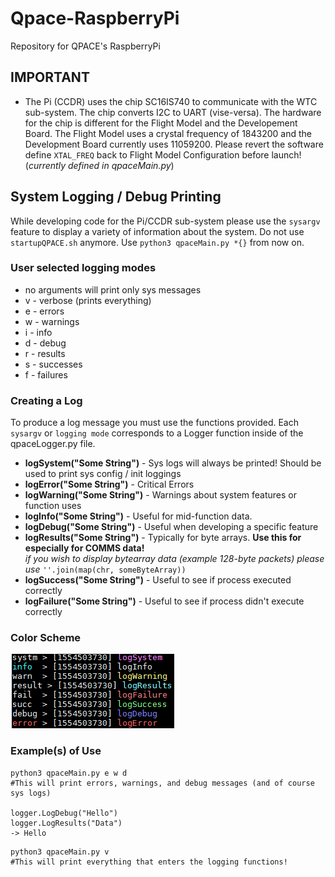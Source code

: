 # Qpace-RaspberryPi
Repository for QPACE's RaspberryPi
## IMPORTANT
* The Pi (CCDR) uses the chip SC16IS740 to communicate with the WTC sub-system.  The chip converts I2C to UART (vise-versa).  The hardware for the chip is different for the Flight Model and the Developement Board.  The Flight Model uses a crystal frequency of 1843200 and the Development Board currently uses 11059200. Please revert the software define `XTAL_FREQ` back to Flight Model Configuration before launch! (_currently defined in qpaceMain.py_)

## System Logging / Debug Printing
While developing code for the Pi/CCDR sub-system please use the `sysargv` feature to display a variety of information about the system.
Do not use `startupQPACE.sh` anymore. Use `python3 qpaceMain.py *{}` from now on.
### User selected logging modes
* no arguments will print only sys messages
* v - verbose (prints everything)
* e - errors
* w - warnings
* i - info
* d - debug
* r - results
* s - successes
* f - failures
### Creating a Log
To produce a log message you must use the functions provided. Each `sysargv` or `logging mode` corresponds to a Logger function inside of the qpaceLogger.py file.
<br>
* **logSystem("Some String")** - Sys logs will always be printed! Should be used to print sys config / init loggings
* **logError("Some String")** - Critical Errors
* **logWarning("Some String")** - Warnings about system features or function uses
* **logInfo("Some String")** - Useful for mid-function data.
* **logDebug("Some String")** - Useful when developing a specific feature
* **logResults("Some String")** - Typically for byte arrays. **Use this for especially for COMMS data!**
<br> _if you wish to display bytearray data (example 128-byte packets) please use_ `''.join(map(chr, someByteArray))`
* **logSuccess("Some String")** - Useful to see if process executed correctly
* **logFailure("Some String")** - Useful to see if process didn't execute correctly

### Color Scheme

![I'm a relative reference to a repository file](/other/loggingColorScheme.png)
### Example(s) of Use

```
python3 qpaceMain.py e w d
#This will print errors, warnings, and debug messages (and of course sys logs)

logger.LogDebug("Hello")
logger.LogResults("Data")
-> Hello
```
```
python3 qpaceMain.py v
#This will print everything that enters the logging functions!
```
